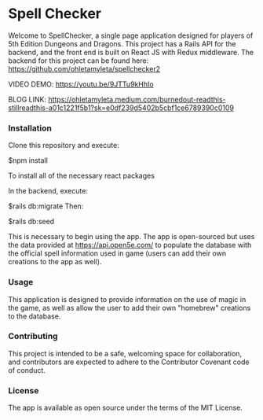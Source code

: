 # Spell Checker
Welcome to SpellChecker, a single page application designed for players of 5th Edition Dungeons and Dragons. This project has a Rails API for the backend, and the front end is built on React JS with Redux middleware. The backend for this project can be found here: https://github.com/ohletamyleta/spellchecker2

VIDEO DEMO: https://youtu.be/9JTTu9kHhIo

BLOG LINK: https://ohletamyleta.medium.com/burnedout-readthis-stillreadthis-a01c1221f5b1?sk=e0df239d5402b5cbf1ce6789390c0109


### Installation
Clone this repository and execute:

$npm install

To install all of the necessary react packages

In the backend, execute:

$rails db:migrate 
Then:

$rails db:seed 

This is necessary to begin using the app. The app is open-sourced but uses the data provided at https://api.open5e.com/ to populate the database with the official spell information used in game (users can add their own creations to the app as well).

### Usage
This application is designed to provide information on the use of magic in the game, as well as allow the user to add their own "homebrew" creations to the database.

### Contributing
This project is intended to be a safe, welcoming space for collaboration, and contributors are expected to adhere to the Contributor Covenant code of conduct.

### License
The app is available as open source under the terms of the MIT License.
